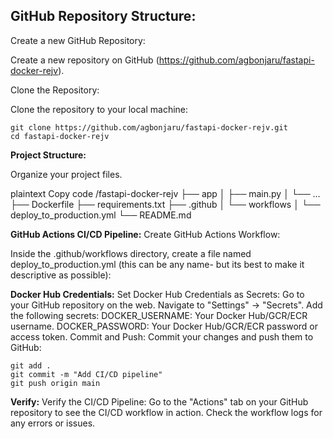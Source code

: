 ## GitHub Repository Structure:
Create a new GitHub Repository:

Create a new repository on GitHub (https://github.com/agbonjaru/fastapi-docker-rejv).

Clone the Repository:

Clone the repository to your local machine:

```
git clone https://github.com/agbonjaru/fastapi-docker-rejv.git
cd fastapi-docker-rejv
```

**Project Structure:**

Organize your project files.

plaintext
Copy code
/fastapi-docker-rejv
├── app
│   ├── main.py
│   └── ...
├── Dockerfile
├── requirements.txt
├── .github
│   └── workflows
│       └── deploy_to_production.yml
└── README.md

**GitHub Actions CI/CD Pipeline:**
Create GitHub Actions Workflow:

Inside the .github/workflows directory, create a file named deploy_to_production.yml (this can be any name- but its best to make it descriptive as possible):


**Docker Hub Credentials:**
Set Docker Hub Credentials as Secrets:
Go to your GitHub repository on the web.
Navigate to "Settings" -> "Secrets".
Add the following secrets:
DOCKER_USERNAME: Your Docker Hub/GCR/ECR username.
DOCKER_PASSWORD: Your Docker Hub/GCR/ECR password or access token.
Commit and Push:
Commit your changes and push them to GitHub:

```
git add .
git commit -m "Add CI/CD pipeline"
git push origin main
```

**Verify:**
Verify the CI/CD Pipeline:
Go to the "Actions" tab on your GitHub repository to see the CI/CD workflow in action.
Check the workflow logs for any errors or issues.